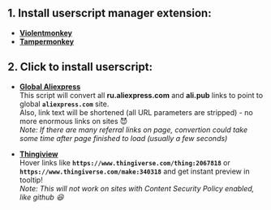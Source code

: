 **1. Install userscript manager extension:**
   ---------------------------------

   * **[Violentmonkey](https://violentmonkey.github.io/get-it/)**
   * **[Tampermonkey](https://tampermonkey.net)**

**2. Click to install userscript:**
   --------------------------------

   * **[Global Aliexpress](https://github.com/Perlovka/userscripts/raw/master/global_aliexpress/global_aliexpress.user.js)**  
      This script will convert all **ru.aliexpress.com** and **ali.pub** links to point to global **`aliexpress.com`** site.  
      Also, link text will be shortened (all URL parameters are stripped) - no more enormous links on sites :smiling_imp:  
      *Note: If there are many referral links on page, convertion could take some time after page finished to load (usually a few seconds)*

   * **[Thingiview](https://github.com/Perlovka/userscripts/raw/master/thingiview/thingiview.user.js)**  
      Hover links like **`https://www.thingiverse.com/thing:2067818`** or **`https://www.thingiverse.com/make:340318`** and get instant preview in tooltip!  
      *Note: This will not work on sites with Content Security Policy enabled, like github :laughing:*
